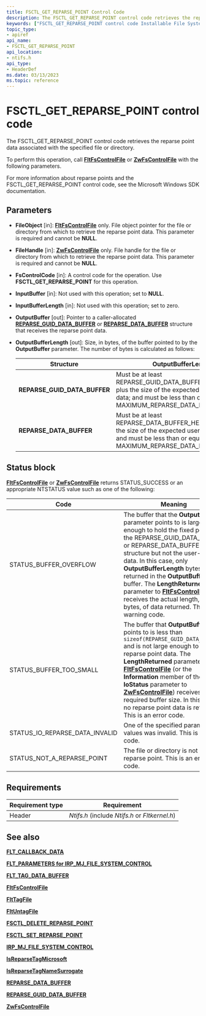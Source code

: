 ```yaml
---
title: FSCTL_GET_REPARSE_POINT Control Code
description: The FSCTL_GET_REPARSE_POINT control code retrieves the reparse point data associated with the specified file or directory.
keywords: ["FSCTL_GET_REPARSE_POINT control code Installable File System Drivers"]
topic_type:
- apiref
api_name:
- FSCTL_GET_REPARSE_POINT
api_location:
- ntifs.h
api_type:
- HeaderDef
ms.date: 03/13/2023
ms.topic: reference
---
```


# FSCTL_GET_REPARSE_POINT control code

The FSCTL_GET_REPARSE_POINT control code retrieves the reparse point data associated with the specified file or directory.

To perform this operation, call [**FltFsControlFile**](/windows-hardware/drivers/ddi/fltkernel/nf-fltkernel-fltfscontrolfile) or [**ZwFsControlFile**](/previous-versions/ff566462(v=vs.85)) with the following parameters.

For more information about reparse points and the FSCTL_GET_REPARSE_POINT control code, see the Microsoft Windows SDK documentation.

## Parameters

- **FileObject** [in]: [**FltFsControlFile**](/windows-hardware/drivers/ddi/fltkernel/nf-fltkernel-fltfscontrolfile) only. File object pointer for the file or directory from which to retrieve the reparse point data. This parameter is required and cannot be **NULL**.

- **FileHandle** [in]: [**ZwFsControlFile**](/previous-versions/ff566462(v=vs.85)) only. File handle for the file or directory from which to retrieve the reparse point data. This parameter is required and cannot be **NULL**.

- **FsControlCode** [in]: A control code for the operation. Use **FSCTL_GET_REPARSE_POINT** for this operation.

- **InputBuffer** [in]: Not used with this operation; set to **NULL**.

- **InputBufferLength** [in]: Not used with this operation; set to zero.

- **OutputBuffer** [out]: Pointer to a caller-allocated [**REPARSE_GUID_DATA_BUFFER**](/windows-hardware/drivers/ddi/ntifs/ns-ntifs-_reparse_guid_data_buffer) or [**REPARSE_DATA_BUFFER**](/windows-hardware/drivers/ddi/ntifs/ns-ntifs-_reparse_data_buffer) structure that receives the reparse point data.

- **OutputBufferLength** [out]: Size, in bytes, of the buffer pointed to by the **OutputBuffer** parameter. The number of bytes is calculated as follows:

  | Structure | OutputBufferLength |
  | --------- | ------------------ |
  | **REPARSE_GUID_DATA_BUFFER** | Must be at least REPARSE_GUID_DATA_BUFFER_HEADER_SIZE plus the size of the expected user-defined data; and must be less than or equal to MAXIMUM_REPARSE_DATA_BUFFER_SIZE. |
  | **REPARSE_DATA_BUFFER**      | Must be at least REPARSE_DATA_BUFFER_HEADER_SIZE plus the size of the expected user-defined data; and must be less than or equal to MAXIMUM_REPARSE_DATA_BUFFER_SIZE. |

## Status block

[**FltFsControlFile**](/windows-hardware/drivers/ddi/fltkernel/nf-fltkernel-fltfscontrolfile) or [**ZwFsControlFile**](/previous-versions/ff566462(v=vs.85)) returns STATUS_SUCCESS or an appropriate NTSTATUS value such as one of the following:

| Code | Meaning |
| ---- | ------- |
| STATUS_BUFFER_OVERFLOW | The buffer that the **OutputBuffer** parameter points to is large enough to hold the fixed portion of the REPARSE_GUID_DATA_BUFFER or REPARSE_DATA_BUFFER structure but not the user-defined data. In this case, only **OutputBufferLength** bytes are returned in the **OutputBuffer** buffer. The **LengthReturned** parameter to [**FltFsControlFile**](/windows-hardware/drivers/ddi/fltkernel/nf-fltkernel-fltfscontrolfile) receives the actual length, in bytes, of data returned. This is a warning code. |
| STATUS_BUFFER_TOO_SMALL | The buffer that **OutputBuffer** points to is less than ```sizeof(REPARSE_GUID_DATA_BUFFER)``` and is not large enough to hold the reparse point data. The **LengthReturned** parameter to [**FltFsControlFile**](/windows-hardware/drivers/ddi/fltkernel/nf-fltkernel-fltfscontrolfile) (or the **Information** member of the **IoStatus** parameter to [**ZwFsControlFile**](/previous-versions/ff566462(v=vs.85))) receives the required buffer size. In this case, no reparse point data is returned. This is an error code. |
| STATUS_IO_REPARSE_DATA_INVALID | One of the specified parameter values was invalid. This is an error code. |
| STATUS_NOT_A_REPARSE_POINT | The file or directory is not a reparse point. This is an error code. |

## Requirements

| Requirement type | Requirement |
| ---------------- | ----------- |
| Header | *Ntifs.h* (include *Ntifs.h* or *Fltkernel.h*) |

## See also

[**FLT_CALLBACK_DATA**](/windows-hardware/drivers/ddi/fltkernel/ns-fltkernel-_flt_callback_data)

[**FLT_PARAMETERS for IRP_MJ_FILE_SYSTEM_CONTROL**](flt-parameters-for-irp-mj-file-system-control.md)

[**FLT_TAG_DATA_BUFFER**](/windows-hardware/drivers/ddi/fltkernel/ns-fltkernel-_flt_tag_data_buffer)

[**FltFsControlFile**](/windows-hardware/drivers/ddi/fltkernel/nf-fltkernel-fltfscontrolfile)

[**FltTagFile**](/windows-hardware/drivers/ddi/fltkernel/nf-fltkernel-flttagfile)

[**FltUntagFile**](/windows-hardware/drivers/ddi/fltkernel/nf-fltkernel-fltuntagfile)

[**FSCTL_DELETE_REPARSE_POINT**](fsctl-delete-reparse-point.md)

[**FSCTL_SET_REPARSE_POINT**](fsctl-set-reparse-point.md)

[**IRP_MJ_FILE_SYSTEM_CONTROL**](irp-mj-file-system-control.md)

[**IsReparseTagMicrosoft**](/windows-hardware/drivers/ddi/ntifs/nf-ntifs-isreparsetagmicrosoft)

[**IsReparseTagNameSurrogate**](/windows-hardware/drivers/ddi/ntifs/nf-ntifs-isreparsetagnamesurrogate)

[**REPARSE_DATA_BUFFER**](/windows-hardware/drivers/ddi/ntifs/ns-ntifs-_reparse_data_buffer)

[**REPARSE_GUID_DATA_BUFFER**](/windows-hardware/drivers/ddi/ntifs/ns-ntifs-_reparse_guid_data_buffer)

[**ZwFsControlFile**](/previous-versions/ff566462(v=vs.85))
